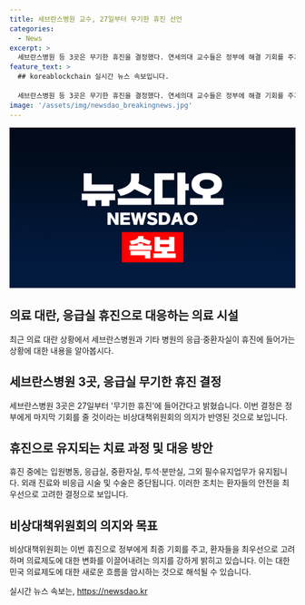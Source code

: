 ```yaml
---
title: 세브란스병원 교수, 27일부터 무기한 휴진 선언
categories:
  - News
excerpt: >
  세브란스병원 등 3곳은 무기한 휴진을 결정했다. 연세의대 교수들은 정부에 해결 기회를 주기 위해 응급, 중환자실을 유지하되 외래 진료와 비응급 시술 중단한다. 이는 의대 교육 사태의 가시적 조치를 기다리는 것으로, 다른 빅5 병원은 휴진을 중단하거나 유예했다. 변화를 이끌어내며 환자를 보호하겠다는 뜻을 밝혀 사회적 이목을 끌고 있다.
feature_text: >
  ## koreablockchain 실시간 뉴스 속보입니다.

  세브란스병원 등 3곳은 무기한 휴진을 결정했다. 연세의대 교수들은 정부에 해결 기회를 주기 위해 응급, 중환자실을 유지하되 외래 진료와 비응급 시술 중단한다. 이는 의대 교육 사태의 가시적 조치를 기다리는 것으로, 다른 빅5 병원은 휴진을 중단하거나 유예했다. 변화를 이끌어내며 환자를 보호하겠다는 뜻을 밝혀 사회적 이목을 끌고 있다.
image: '/assets/img/newsdao_breakingnews.jpg'
---
```


<p><img src="/assets/img/newsdao_breakingnews.jpg" alt="koreablockchain 속보" /></p>

<h2 data-ke-size="size26">의료 대란, 응급실 휴진으로 대응하는 의료 시설</h2>

<p data-ke-size="size16">최근 의료 대란 상황에서 세브란스병원과 기타 병원의 응급·중환자실이 휴진에 들어가는 상황에 대한 내용을 알아봅시다.</p>

<h2>세브란스병원 3곳, 응급실 무기한 휴진 결정</h2>

<p data-ke-size="size16">세브란스병원 3곳은 27일부터 '무기한 휴진'에 들어간다고 밝혔습니다. 이번 결정은 정부에게 마지막 기회를 줄 것이라는 비상대책위원회의 의지가 반영된 것으로 보입니다.</p>

<h2>휴진으로 유지되는 치료 과정 및 대응 방안</h2>

<p data-ke-size="size16">휴진 중에는 입원병동, 응급실, 중환자실, 투석·분만실, 그외 필수유지업무가 유지됩니다. 외래 진료와 비응급 시술 및 수술은 중단됩니다. 이러한 조치는 환자들의 안전을 최우선으로 고려한 결정으로 보입니다.</p>

<h2>비상대책위원회의 의지와 목표</h2>

<p data-ke-size="size16">비상대책위원회는 이번 휴진으로 정부에게 최종 기회를 주고, 환자들을 최우선으로 고려하며 의료제도에 대한 변화를 이끌어내려는 의지를 강하게 밝히고 있습니다. 이는 대한민국 의료제도에 대한 새로운 흐름을 암시하는 것으로 해석될 수 있습니다.</p>
실시간 뉴스 속보는, <a href="https://newsdao.kr" rel="dofollow">https://newsdao.kr</a>


